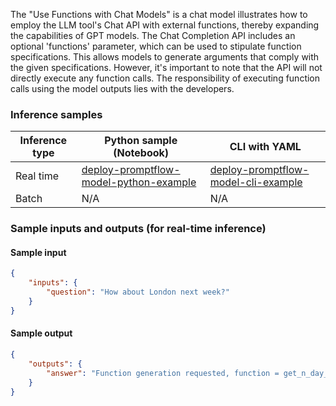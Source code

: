 The "Use Functions with Chat Models" is a chat model illustrates how to employ the LLM tool's Chat API with external functions, thereby expanding the capabilities of GPT models. The Chat Completion API includes an optional 'functions' parameter, which can be used to stipulate function specifications. This allows models to generate arguments that comply with the given specifications. However, it's important to note that the API will not directly execute any function calls. The responsibility of executing function calls using the model outputs lies with the developers.


### Inference samples

Inference type|Python sample (Notebook)|CLI with YAML
|--|--|--|
Real time|<a href="https://github.com/microsoft/promptflow/blob/pm/3p-inside-materials/docs/media/deploy-to-aml-code/sdk/deploy.ipynb" target="_blank">deploy-promptflow-model-python-example</a>|<a href="https://github.com/microsoft/promptflow/blob/pm/3p-inside-materials/docs/go-to-production/deploy-to-aml-code.md" target="_blank">deploy-promptflow-model-cli-example</a>
Batch | N/A | N/A

### Sample inputs and outputs (for real-time inference)

#### Sample input
```json
{
    "inputs": {
        "question": "How about London next week?"
    }
}
```

#### Sample output
```json
{
    "outputs": {
        "answer": "Function generation requested, function = get_n_day_weather_forecast, args = { 'location': 'London', 'num_days': 7, 'format': 'celsius' }"
    }
}
```